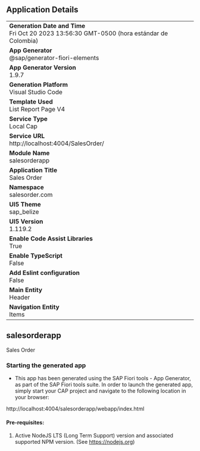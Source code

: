 ## Application Details
|               |
| ------------- |
|**Generation Date and Time**<br>Fri Oct 20 2023 13:56:30 GMT-0500 (hora estándar de Colombia)|
|**App Generator**<br>@sap/generator-fiori-elements|
|**App Generator Version**<br>1.9.7|
|**Generation Platform**<br>Visual Studio Code|
|**Template Used**<br>List Report Page V4|
|**Service Type**<br>Local Cap|
|**Service URL**<br>http://localhost:4004/SalesOrder/
|**Module Name**<br>salesorderapp|
|**Application Title**<br>Sales Order|
|**Namespace**<br>salesorder.com|
|**UI5 Theme**<br>sap_belize|
|**UI5 Version**<br>1.119.2|
|**Enable Code Assist Libraries**<br>True|
|**Enable TypeScript**<br>False|
|**Add Eslint configuration**<br>False|
|**Main Entity**<br>Header|
|**Navigation Entity**<br>Items|

## salesorderapp

Sales Order

### Starting the generated app

-   This app has been generated using the SAP Fiori tools - App Generator, as part of the SAP Fiori tools suite.  In order to launch the generated app, simply start your CAP project and navigate to the following location in your browser:

http://localhost:4004/salesorderapp/webapp/index.html

#### Pre-requisites:

1. Active NodeJS LTS (Long Term Support) version and associated supported NPM version.  (See https://nodejs.org)



